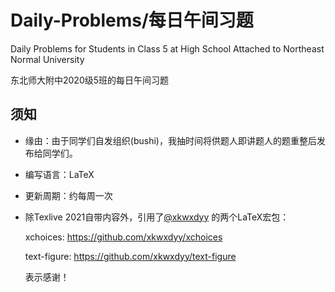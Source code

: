 # Daily-Problems/每日午间习题
Daily Problems for Students in Class 5 at High School Attached to Northeast Normal University

东北师大附中2020级5班的每日午间习题

## 须知
- 缘由：由于同学们自发组织(bushi)，我抽时间将供题人即讲题人的题重整后发布给同学们。

- 编写语言：LaTeX

- 更新周期：约每周一次

- 除Texlive 2021自带内容外，引用了[@xkwxdyy](https://github.com/xkwxdyy) 的两个LaTeX宏包：

  xchoices: https://github.com/xkwxdyy/xchoices

  text-figure: https://github.com/xkwxdyy/text-figure

  表示感谢！
